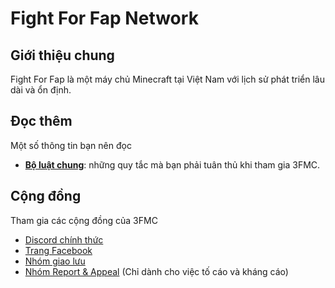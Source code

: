 # Fight For Fap Network

## Giới thiệu chung

Fight For Fap là một máy chủ Minecraft tại Việt Nam với lịch sử phát triển lâu dài và ổn định.

## Đọc thêm

Một số thông tin bạn nên đọc

- [**Bộ luật chung**](common/rules.md): những quy tắc mà bạn phải tuân thủ khi tham gia 3FMC.

## Cộng đồng

Tham gia các cộng đồng của 3FMC
 - [Discord chính thức](https://3fmc.com/discord)  
 - [Trang Facebook](https://fb.com/fightforfap)  
 - [Nhóm giao lưu](https://facebook.com/groups/LeagueOf3F)  
 - [Nhóm Report & Appeal](https://facebook.com/groups/3fmcreportappeal/) (Chỉ dành cho việc tố cáo và kháng cáo)
